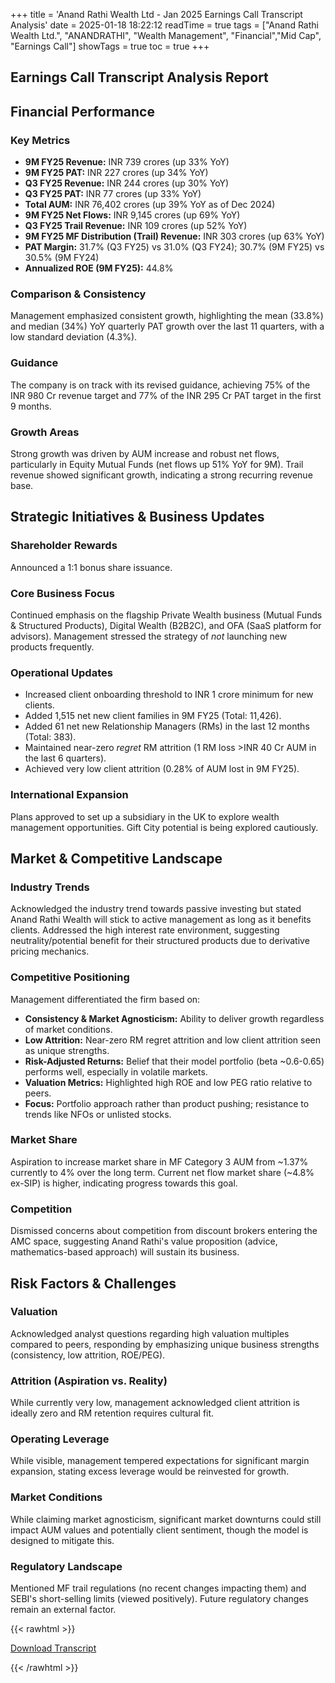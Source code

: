 +++
title = 'Anand Rathi Wealth Ltd - Jan 2025 Earnings Call Transcript Analysis'
date = 2025-01-18 18:22:12
readTime = true
tags = ["Anand Rathi Wealth Ltd.", "ANANDRATHI", "Wealth Management", "Financial","Mid Cap", "Earnings Call"]
showTags = true
toc = true
+++



## Earnings Call Transcript Analysis Report
## Financial Performance

### Key Metrics

*   **9M FY25 Revenue:** INR 739 crores (up 33% YoY)
*   **9M FY25 PAT:** INR 227 crores (up 34% YoY)
*   **Q3 FY25 Revenue:** INR 244 crores (up 30% YoY)
*   **Q3 FY25 PAT:** INR 77 crores (up 33% YoY)
*   **Total AUM:** INR 76,402 crores (up 39% YoY as of Dec 2024)
*   **9M FY25 Net Flows:** INR 9,145 crores (up 69% YoY)
*   **Q3 FY25 Trail Revenue:** INR 109 crores (up 52% YoY)
*   **9M FY25 MF Distribution (Trail) Revenue:** INR 303 crores (up 63% YoY)
*   **PAT Margin:** 31.7% (Q3 FY25) vs 31.0% (Q3 FY24); 30.7% (9M FY25) vs 30.5% (9M FY24)
*   **Annualized ROE (9M FY25):** 44.8%

### Comparison & Consistency

Management emphasized consistent growth, highlighting the mean (33.8%) and median (34%) YoY quarterly PAT growth over the last 11 quarters, with a low standard deviation (4.3%).

### Guidance

The company is on track with its revised guidance, achieving 75% of the INR 980 Cr revenue target and 77% of the INR 295 Cr PAT target in the first 9 months.

### Growth Areas

Strong growth was driven by AUM increase and robust net flows, particularly in Equity Mutual Funds (net flows up 51% YoY for 9M). Trail revenue showed significant growth, indicating a strong recurring revenue base.

## Strategic Initiatives & Business Updates

### Shareholder Rewards

Announced a 1:1 bonus share issuance.

### Core Business Focus

Continued emphasis on the flagship Private Wealth business (Mutual Funds & Structured Products), Digital Wealth (B2B2C), and OFA (SaaS platform for advisors). Management stressed the strategy of *not* launching new products frequently.

### Operational Updates

*   Increased client onboarding threshold to INR 1 crore minimum for new clients.
*   Added 1,515 net new client families in 9M FY25 (Total: 11,426).
*   Added 61 net new Relationship Managers (RMs) in the last 12 months (Total: 383).
*   Maintained near-zero *regret* RM attrition (1 RM loss >INR 40 Cr AUM in the last 6 quarters).
*   Achieved very low client attrition (0.28% of AUM lost in 9M FY25).

### International Expansion

Plans approved to set up a subsidiary in the UK to explore wealth management opportunities. Gift City potential is being explored cautiously.

## Market & Competitive Landscape

### Industry Trends

Acknowledged the industry trend towards passive investing but stated Anand Rathi Wealth will stick to active management as long as it benefits clients. Addressed the high interest rate environment, suggesting neutrality/potential benefit for their structured products due to derivative pricing mechanics.

### Competitive Positioning

Management differentiated the firm based on:

*   **Consistency & Market Agnosticism:** Ability to deliver growth regardless of market conditions.
*   **Low Attrition:** Near-zero RM regret attrition and low client attrition seen as unique strengths.
*   **Risk-Adjusted Returns:** Belief that their model portfolio (beta ~0.6-0.65) performs well, especially in volatile markets.
*   **Valuation Metrics:** Highlighted high ROE and low PEG ratio relative to peers.
*   **Focus:** Portfolio approach rather than product pushing; resistance to trends like NFOs or unlisted stocks.

### Market Share

Aspiration to increase market share in MF Category 3 AUM from ~1.37% currently to 4% over the long term. Current net flow market share (~4.8% ex-SIP) is higher, indicating progress towards this goal.

### Competition

Dismissed concerns about competition from discount brokers entering the AMC space, suggesting Anand Rathi's value proposition (advice, mathematics-based approach) will sustain its business.

## Risk Factors & Challenges

### Valuation

Acknowledged analyst questions regarding high valuation multiples compared to peers, responding by emphasizing unique business strengths (consistency, low attrition, ROE/PEG).

### Attrition (Aspiration vs. Reality)

While currently very low, management acknowledged client attrition is ideally zero and RM retention requires cultural fit.

### Operating Leverage

While visible, management tempered expectations for significant margin expansion, stating excess leverage would be reinvested for growth.

### Market Conditions

While claiming market agnosticism, significant market downturns could still impact AUM values and potentially client sentiment, though the model is designed to mitigate this.

### Regulatory Landscape

Mentioned MF trail regulations (no recent changes impacting them) and SEBI's short-selling limits (viewed positively). Future regulatory changes remain an external factor.



{{< rawhtml >}}

<div class="button-container">    
    <a href="https://www.bseindia.com/stockinfo/AnnPdfOpen.aspx?Pname=792e2767-cf9c-421f-8ca1-b0b2d451126e.pdf" target="_blank" class="report-button">
      <i class="fas fa-file-pdf"></i> Download Transcript
    </a>
</div>
    
{{< /rawhtml >}}
